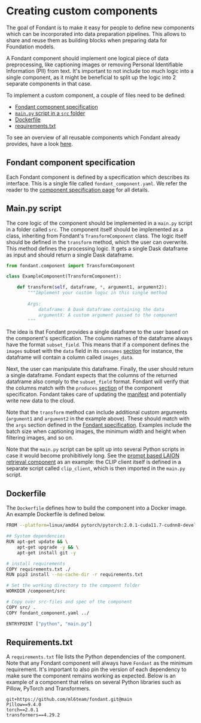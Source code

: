 # Creating custom components

The goal of Fondant is to make it easy for people to define new components which can be incorporated into data preparation pipelines. This allows to share and reuse them as building blocks when preparing data for Foundation models.

A Fondant component should implement one logical piece of data preprocessing, like captioning images or removing Personal Identifiable Information (PII) from text. It's important to not include too much logic into a single component, as it might be beneficial to split up the logic into 2 separate components in that case.

To implement a custom component, a couple of files need to be defined:

- [Fondant component specification](#fondant-component-specification)
- [`main.py` script in a `src` folder](#mainpy-script)
- [Dockerfile](#dockerfile)
- [requirements.txt](#requirementstxt)

To see an overview of all reusable components which Fondant already provides, have a look [here](https://github.com/ml6team/fondant/tree/main/components).

## Fondant component specification

Each Fondant component is defined by a specification which describes its interface. This is a single file called `fondant_component.yaml`. We refer the reader to the [component specification page](component_spec) for all details.

## Main.py script

The core logic of the component should be implemented in a `main.py` script in a folder called `src`. The component itself should be implemented as a class, inheriting from Fondant's `TransformComponent` class. The logic itself should be defined in the `transform` method, which the user can overwrite. This method defines the processing logic. It gets a single Dask dataframe as input and should return a single Dask dataframe.

```python
from fondant.component import TransformComponent

class ExampleComponent(TransformComponent):

    def transform(self, dataframe, *, argument1, argument2):
        """Implement your custom logic in this single method
        
        Args:
            dataframe: A Dask dataframe containing the data
            argumentX: A custom argument passed to the component
        """
```

The idea is that Fondant provides a single dataframe to the user based on the component's specification. The column names of the dataframe always have the format `subset_field`. This means that if a component defines the `images` subset with the `data` field in its `consumes` [section](component_spec) for instance, the dataframe will contain a column called `images_data`.

Next, the user can manipulate this dataframe. Finally, the user should return a single dataframe. Fondant expects that the columns of the returned dataframe also comply to the `subset_field` format. Fondant will verify that the columns match with the `produces` [section](component_spec) of the component specificaton. Fondant takes care of updating the [manifest](manifest) and potentially write new data to the cloud.

Note that the `transform` method can include additional custom arguments (`argument1` and `argument2` in the example above). These should match with the `args` section defined in the [Fondant specification](component_spec). Examples include the batch size when captioning images, the minimum width and height when filtering images, and so on.

Note that the `main.py` script can be split up into several Python scripts in case it would become prohibitively long. See the [prompt based LAION retrieval component](https://github.com/ml6team/fondant/tree/main/components/prompt_based_laion_retrieval/src) as an example: the CLIP client itself is defined in a separate script called `clip_client`, which is then imported in the `main.py` script.

## Dockerfile

The `Dockerfile` defines how to build the component into a Docker image. An example Dockerfile is defined below.

```bash
FROM --platform=linux/amd64 pytorch/pytorch:2.0.1-cuda11.7-cudnn8-devel

## System dependencies
RUN apt-get update && \
    apt-get upgrade -y && \
    apt-get install git -y

# install requirements
COPY requirements.txt ./
RUN pip3 install --no-cache-dir -r requirements.txt

# Set the working directory to the compoent folder
WORKDIR /component/src

# Copy over src-files and spec of the component
COPY src/ .
COPY fondant_component.yaml ../

ENTRYPOINT ["python", "main.py"]
```

## Requirements.txt

A `requirements.txt` file lists the Python dependencies of the component. Note that any Fondant component will always have `Fondant` as the minimum requirement. It's important to also pin the version of each dependency to make sure the component remains working as expected. Below is an example of a component that relies on several Python libraries such as Pillow, PyTorch and Transformers.

```
git+https://github.com/ml6team/fondant.git@main
Pillow==9.4.0
torch==2.0.1
transformers==4.29.2
```